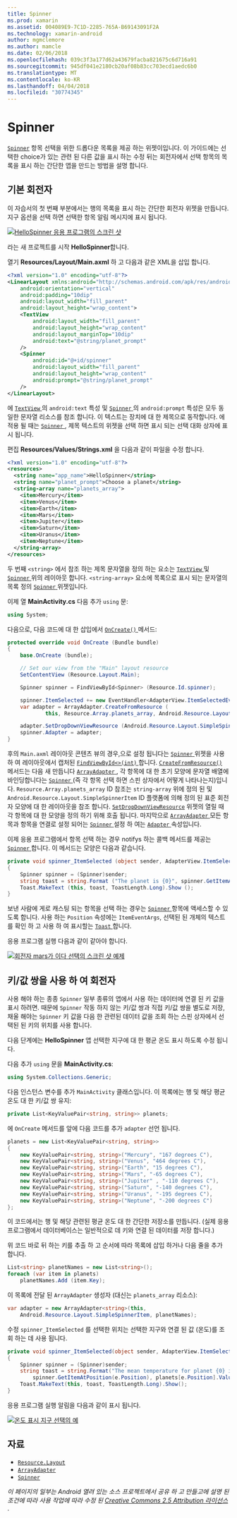 ```yaml
---
title: Spinner
ms.prod: xamarin
ms.assetid: 004089E9-7C1D-2285-765A-B69143091F2A
ms.technology: xamarin-android
author: mgmclemore
ms.author: mamcle
ms.date: 02/06/2018
ms.openlocfilehash: 039c3f3a177d62a43679facba821675c6d716a91
ms.sourcegitcommit: 945df041e2180cb20af08b83cc703ecd1aedc6b0
ms.translationtype: MT
ms.contentlocale: ko-KR
ms.lasthandoff: 04/04/2018
ms.locfileid: "30774345"
---
```

# <a name="spinner"></a>Spinner

[`Spinner`](https://developer.xamarin.com/api/type/Android.Widget.Spinner/) 항목 선택을 위한 드롭다운 목록을 제공 하는 위젯이입니다. 이 가이드에는 선택한 choice가 있는 관련 된 다른 값을 표시 하는 수정 뒤는 회전자에서 선택 항목의 목록을 표시 하는 간단한 앱을 만드는 방법을 설명 합니다.

## <a name="basic-spinner"></a>기본 회전자

이 자습서의 첫 번째 부분에서는 행의 목록을 표시 하는 간단한 회전자 위젯을 만듭니다. 지구 옵션을 선택 하면 선택한 항목 알림 메시지에 표시 됩니다.

[![HelloSpinner 응용 프로그램의 스크린 샷](spinner-images/01-example-screenshots-sml.png)](spinner-images/01-example-screenshots.png#lightbox)

라는 새 프로젝트를 시작 **HelloSpinner**합니다.

열기 **Resources/Layout/Main.axml** 하 고 다음과 같은 XML을 삽입 합니다.

```xml
<?xml version="1.0" encoding="utf-8"?>
<LinearLayout xmlns:android="http://schemas.android.com/apk/res/android"
    android:orientation="vertical"
    android:padding="10dip"
    android:layout_width="fill_parent"
    android:layout_height="wrap_content">
    <TextView
        android:layout_width="fill_parent"
        android:layout_height="wrap_content"
        android:layout_marginTop="10dip"
        android:text="@string/planet_prompt"
    />
    <Spinner
        android:id="@+id/spinner"
        android:layout_width="fill_parent"
        android:layout_height="wrap_content"
        android:prompt="@string/planet_prompt"
    />
</LinearLayout>
```

에 [ `TextView` ](https://developer.xamarin.com/api/type/Android.Widget.TextView/)의 `android:text` 특성 및 [ `Spinner` ](https://developer.xamarin.com/api/type/Android.Widget.Spinner/)의 `android:prompt` 특성은 모두 동일한 문자열 리소스를 참조 합니다. 이 텍스트는 장치에 대 한 제목으로 동작합니다. 에 적용 될 때는 [ `Spinner` ](https://developer.xamarin.com/api/type/Android.Widget.Spinner/), 제목 텍스트의 위젯을 선택 하면 표시 되는 선택 대화 상자에 표시 됩니다.

편집 **Resources/Values/Strings.xml** 을 다음과 같이 파일을 수정 합니다.

```xml
<?xml version="1.0" encoding="utf-8"?>
<resources>
  <string name="app_name">HelloSpinner</string>
  <string name="planet_prompt">Choose a planet</string>
  <string-array name="planets_array">
    <item>Mercury</item>
    <item>Venus</item>
    <item>Earth</item>
    <item>Mars</item>
    <item>Jupiter</item>
    <item>Saturn</item>
    <item>Uranus</item>
    <item>Neptune</item>
  </string-array>
</resources>
```

두 번째 `<string>` 에서 참조 하는 제목 문자열을 정의 하는 요소는 [ `TextView` ](https://developer.xamarin.com/api/type/Android.Widget.TextView/) 및 [ `Spinner` ](https://developer.xamarin.com/api/type/Android.Widget.Spinner/) 위의 레이아웃 합니다.
`<string-array>` 요소에 목록으로 표시 되는 문자열의 목록 정의 [ `Spinner` ](https://developer.xamarin.com/api/type/Android.Widget.Spinner/) 위젯입니다.

이제 열 **MainActivity.cs** 다음 추가 `using` 문:

```csharp
using System;
```

다음으로, 다음 코드에 대 한 삽입에서 [ `OnCreate()` ](https://developer.xamarin.com/api/member/Android.App.Activity.OnCreate/(Android.OS.Bundle)) 메서드:

```csharp
protected override void OnCreate (Bundle bundle)
{
    base.OnCreate (bundle);

    // Set our view from the "Main" layout resource
    SetContentView (Resource.Layout.Main);

    Spinner spinner = FindViewById<Spinner> (Resource.Id.spinner);

    spinner.ItemSelected += new EventHandler<AdapterView.ItemSelectedEventArgs> (spinner_ItemSelected);
    var adapter = ArrayAdapter.CreateFromResource (
            this, Resource.Array.planets_array, Android.Resource.Layout.SimpleSpinnerItem);

    adapter.SetDropDownViewResource (Android.Resource.Layout.SimpleSpinnerDropDownItem);
    spinner.Adapter = adapter;
}
```

후의 `Main.axml` 레이아웃 콘텐츠 뷰의 경우,으로 설정 됩니다는 [ `Spinner` ](https://developer.xamarin.com/api/type/Android.Widget.Spinner/) 위젯을 사용 하 여 레이아웃에서 캡처된 [ `FindViewById<>(int)` ](https://developer.xamarin.com/api/member/Android.App.Activity.FindViewById/p/System.Int32/)합니다.
[ `CreateFromResource()` ](https://developer.xamarin.com/api/member/Android.Widget.ArrayAdapter.CreateFromResource/p/Android.Content.Context/System.Int32/System.Int32/) 메서드는 다음 새 만듭니다 [ `ArrayAdapter` ](https://developer.xamarin.com/api/type/Android.Widget.ArrayAdapter/), 각 항목에 대 한 초기 모양에 문자열 배열에 바인딩합니다는 [ `Spinner` ](https://developer.xamarin.com/api/type/Android.Widget.Spinner/) (즉 각 항목 선택 하면 스핀 상자에서 어떻게 나타나는지)입니다. `Resource.Array.planets_array` ID 참조는 `string-array` 위에 정의 된 및 `Android.Resource.Layout.SimpleSpinnerItem` ID 플랫폼에 의해 정의 된 표준 회전자 모양에 대 한 레이아웃을 참조 합니다.
[`SetDropDownViewResource`](https://developer.xamarin.com/api/member/Android.Widget.ArrayAdapter.SetDropDownViewResource/p/System.Int32/) 위젯의 열릴 때 각 항목에 대 한 모양을 정의 하기 위해 호출 됩니다. 마지막으로 [ `ArrayAdapter` ](https://developer.xamarin.com/api/type/Android.Widget.ArrayAdapter/) 모든 항목과 항목을 연결로 설정 되어는 [ `Spinner` ](https://developer.xamarin.com/api/type/Android.Widget.Spinner/) 설정 하 여는 [ `Adapter` ](https://developer.xamarin.com/api/type/Android.Widget.ArrayAdapter) 속성입니다.

이제 응용 프로그램에서 항목 선택 하는 경우 notifys 하는 콜백 메서드를 제공는 [ `Spinner` ](https://developer.xamarin.com/api/type/Android.Widget.Spinner/)합니다. 이 메서드는 모양은 다음과 같습니다.

```csharp
private void spinner_ItemSelected (object sender, AdapterView.ItemSelectedEventArgs e)
{
    Spinner spinner = (Spinner)sender;
    string toast = string.Format ("The planet is {0}", spinner.GetItemAtPosition (e.Position));
    Toast.MakeText (this, toast, ToastLength.Long).Show ();
}
```

보낸 사람에 게로 캐스팅 되는 항목을 선택 하는 경우는 [ `Spinner` ](https://developer.xamarin.com/api/type/Android.Widget.Spinner/) 항목에 액세스할 수 있도록 합니다. 사용 하는 `Position` 속성에는 `ItemEventArgs`, 선택된 된 개체의 텍스트를 확인 하 고 사용 하 여 표시할는 [ `Toast` ](https://developer.xamarin.com/api/type/Android.Widget.Toast/)합니다.

응용 프로그램 실행 다음과 같이 같아야 합니다.

[![회전자 mars가 이다 선택의 스크린 샷 예제](spinner-images/02-basic-example-sml.png)](spinner-images/02-basic-example.png#lightbox)

## <a name="spinner-using-keyvalue-pairs"></a>키/값 쌍을 사용 하 여 회전자

사용 해야 하는 종종 `Spinner` 일부 종류의 앱에서 사용 하는 데이터에 연결 된 키 값을 표시 하려면. 때문에 `Spinner` 작동 하지 않는 키/값 쌍과 직접 키/값 쌍을 별도로 저장, 채울 해야는 `Spinner` 키 값을 다음 한 관련된 데이터 값을 조회 하는 스핀 상자에서 선택된 된 키의 위치를 사용 합니다. 

다음 단계에는 **HelloSpinner** 앱 선택한 지구에 대 한 평균 온도 표시 하도록 수정 됩니다.

다음 추가 `using` 문을 **MainActivity.cs**:

```csharp
using System.Collections.Generic;
```

다음 인스턴스 변수를 추가 `MainActivity` 클래스입니다.
이 목록에는 행 및 해당 평균 온도 대 한 키/값 쌍 유지:

```csharp
private List<KeyValuePair<string, string>> planets;
```

에 `OnCreate` 메서드를 앞에 다음 코드를 추가 `adapter` 선언 됩니다.

```csharp
planets = new List<KeyValuePair<string, string>>
{
    new KeyValuePair<string, string>("Mercury", "167 degrees C"),
    new KeyValuePair<string, string>("Venus", "464 degrees C"),
    new KeyValuePair<string, string>("Earth", "15 degrees C"),
    new KeyValuePair<string, string>("Mars", "-65 degrees C"),
    new KeyValuePair<string, string>("Jupiter" , "-110 degrees C"),
    new KeyValuePair<string, string>("Saturn", "-140 degrees C"),
    new KeyValuePair<string, string>("Uranus", "-195 degrees C"),
    new KeyValuePair<string, string>("Neptune", "-200 degrees C")
};
```

이 코드에서는 행 및 해당 관련된 평균 온도 대 한 간단한 저장소를 만듭니다. (실제 응용 프로그램에서 데이터베이스는 일반적으로 데 키와 연결 된 데이터를 저장 합니다.)

위 코드 바로 뒤 하는 키를 추출 하 고 순서에 따라 목록에 삽입 하거나 다음 줄을 추가 합니다.

```csharp
List<string> planetNames = new List<string>();
foreach (var item in planets)
    planetNames.Add (item.Key);
```

이 목록에 전달 된 `ArrayAdapter` 생성자 (대신는 `planets_array` 리소스):

```csharp
var adapter = new ArrayAdapter<string>(this,
    Android.Resource.Layout.SimpleSpinnerItem, planetNames);
```

수정 `spinner_ItemSelected` 를 선택한 위치는 선택한 지구와 연결 된 값 (온도)를 조회 하는 데 사용 됩니다.

```csharp
private void spinner_ItemSelected(object sender, AdapterView.ItemSelectedEventArgs e)
{
    Spinner spinner = (Spinner)sender;
    string toast = string.Format("The mean temperature for planet {0} is {1}",
        spinner.GetItemAtPosition(e.Position), planets[e.Position].Value);
    Toast.MakeText(this, toast, ToastLength.Long).Show();
}
```

응용 프로그램 실행 알림을 다음과 같이 표시 됩니다.

[![온도 표시 지구 선택의 예](spinner-images/03-keyvalue-example-sml.png)](spinner-images/03-keyvalue-example.png#lightbox)
   
  

## <a name="resources"></a>자료

-   [`Resource.Layout`](https://developer.xamarin.com/api/type/Android.Resource+Layout/) 
-   [`ArrayAdapter`](https://developer.xamarin.com/api/type/Android.Widget.ArrayAdapter/) 
-   [`Spinner`](https://developer.xamarin.com/api/type/Android.Widget.Spinner/) 

*이 페이지의 일부는 Android 열려 있는 소스 프로젝트에서 공유 하 고 만들고에 설명 된 조건에 따라 사용 작업에 따라 수정 된*
[*Creative Commons 2.5 Attribution 라이선스* ](http://creativecommons.org/licenses/by/2.5/).
